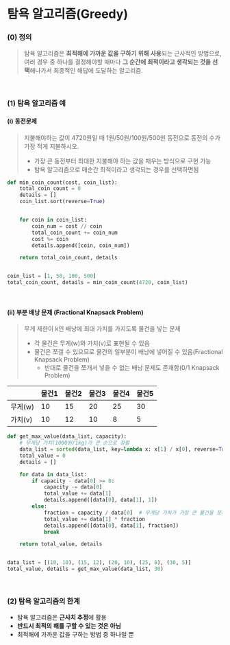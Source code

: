 # 탐욕 알고리즘(Greedy)

### (0) 정의

> 탐욕 알고리즘은 **최적해에 가까운 값을 구하기 위해 사용**되는 근사적인 방법으로, 여러 경우 중 하나를 결정해야할 때마다 **그 순간에 최적이라고 생각되는 것을 선택**해나가서 최종적인 해답에 도달하는 알고리즘.

<br>

### (1) 탐욕 알고리즘 예

#### (i) 동전문제

> 지불해야하는 값이 4720원일 때 1원/50원/100원/500원 동전으로 동전의 수가 가장 적게 지불하시오.
>
> - 가장 큰 동전부터 최대한 지불해야 하는 값을 채우는 방식으로 구현 가능
> - 탐욕 알고리즘으로 매순간 최적이라고 생각되는 경우를 선택하면됨

```python
def min_coin_count(cost, coin_list):
    total_coin_count = 0
    details = []
    coin_list.sort(reverse=True)


    for coin in coin_list:
        coin_num = cost // coin
        total_coin_count += coin_num
        cost %= coin
        details.append([coin, coin_num])

    return total_coin_count, details


coin_list = [1, 50, 100, 500]
total_coin_count, details = min_coin_count(4720, coin_list)
```

<br>

#### (ii) 부분 배낭 문제 (Fractional Knapsack Problem)

> 무게 제한이 k인 배낭에 최대 가치를 가지도록 물건을 넣는 문제
>
> - 각 물건은 무게(w)와 가치(v)로 표현될 수 있음
> - 물건은 쪼갤 수 있으므로 물건의 일부분이 배낭에 넣어질 수 있음(Fractional Knapsack Problem)
>   - 반대로 물건을 쪼개서 넣을 수 없는 배낭 문제도 존재함(0/1 Knapsack Problem)

|         | 물건1 | 물건2 | 물건3 | 물건4 | 물건5 |
| ------- | ----- | ----- | ----- | ----- | ----- |
| 무게(w) | 10    | 15    | 20    | 25    | 30    |
| 가치(v) | 10    | 12    | 10    | 8     | 5     |

```python
def get_max_value(data_list, capacity):
    # 무게당 가치(1000원/1kg)가 큰 순으로 정렬
    data_list = sorted(data_list, key=lambda x: x[1] / x[0], reverse=True)
    total_value = 0
    details = []

    for data in data_list:
        if capacity - data[0] >= 0:
            capacity -= data[0]
            total_value += data[1]
            details.append([data[0], data[1], 1])
        else:
            fraction = capacity / data[0]  # 무게당 가치가 가장 큰 물건을 쪼개 넣음
            total_value += data[1] * fraction
            details.append([data[0], data[1], fraction])
            break

    return total_value, details


data_list = [(10, 10), (15, 12), (20, 10), (25, 8), (30, 5)]
total_value, details = get_max_value(data_list, 30)
```

<br>

### (2) 탐욕 알고리즘의 한계

- 탐욕 알고리즘은 **근사치 추정**에 활용
- **반드시 최적의 해를 구할 수 있는 것은 아님**
- 최적해에 가까운 값을 구하는 방법 중 하나일 뿐